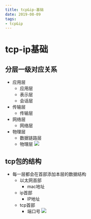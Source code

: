 ```yaml
--- 
title: tcp&ip-基础 
date: 2019-08-09
tags: 
- tcp&ip 
---
```

# tcp-ip基础
## 分层一级对应关系
- 应用层
    - 应用层
    - 表示层
    - 会话层
- 传输层
    - 传输层
- 网络层
    - 网络层
- 物理层
    - 数据链路层
    - 物理层
![](https://cdn.jsdelivr.net/gh/nber1994/fu0k@master/uPic/20181126233417776_1909672301.png)

## tcp包的结构
- 每一层都会在首部添加本层的数据结构
    - 以太网首部
        - mac地址
    - ip首部
        - IP地址
    - tcp首部
        - 端口号
![](https://cdn.jsdelivr.net/gh/nber1994/fu0k@master/uPic/20181126233856440_1719258492.png)


















